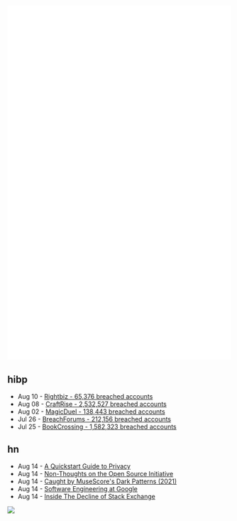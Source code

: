 ![Metrics](https://raw.githubusercontent.com/phixion/phixion/master/metrics.svg)

## hibp

<!--
for https://github.com/phixion/phixion/blob/main/.github/workflows/feeds.yml
-->
<!--START_SECTION:haveibeenpwnd-->
- Aug 10 - [Rightbiz - 65,376 breached accounts](https://haveibeenpwned.com/PwnedWebsites#Rightbiz)
- Aug 08 - [CraftRise - 2,532,527 breached accounts](https://haveibeenpwned.com/PwnedWebsites#CraftRise)
- Aug 02 - [MagicDuel - 138,443 breached accounts](https://haveibeenpwned.com/PwnedWebsites#MagicDuel)
- Jul 26 - [BreachForums - 212,156 breached accounts](https://haveibeenpwned.com/PwnedWebsites#BreachForums)
- Jul 25 - [BookCrossing - 1,582,323 breached accounts](https://haveibeenpwned.com/PwnedWebsites#BookCrossing)
<!--END_SECTION:haveibeenpwnd-->

## hn

<!--
for https://github.com/phixion/phixion/blob/main/.github/workflows/feeds.yml
-->
<!--START_SECTION:hn-->
- Aug 14 - [A Quickstart Guide to Privacy](https://www.hai.haus/blog/privacy-quickstart-2023.html)
- Aug 14 - [Non-Thoughts on the Open Source Initiative](https://yakshav.es/non-thoughts-on-the-osi/)
- Aug 14 - [Caught by MuseScore's Dark Patterns (2021)](https://gadanidis.ca/posts/2021-11-09-musescore.html)
- Aug 14 - [Software Engineering at Google](https://abseil.io/resources/swe-book/html/toc.html)
- Aug 14 - [Inside The Decline of Stack Exchange](https://www.thediff.co/archive/inside-the-decline-of-stack-exchange/)
<!--END_SECTION:hn-->

<!--
for https://yhype.me
-->
![](https://hit.yhype.me/github/profile?user_id=13013670)
